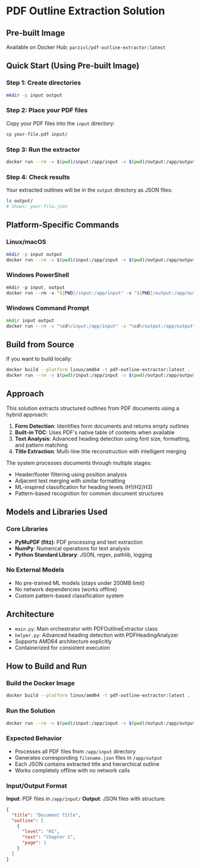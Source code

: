 # PDF Outline Extraction Solution

## Pre-built Image
Available on Docker Hub: `parzivl/pdf-outline-extractor:latest`

## Quick Start (Using Pre-built Image)

### Step 1: Create directories
```bash
mkdir -p input output
```

### Step 2: Place your PDF files
Copy your PDF files into the `input` directory:
```bash
cp your-file.pdf input/
```

### Step 3: Run the extractor
```bash
docker run --rm -v $(pwd)/input:/app/input -v $(pwd)/output:/app/output --network none parzivl/pdf-outline-extractor:latest
```

### Step 4: Check results
Your extracted outlines will be in the `output` directory as JSON files:
```bash
ls output/
# Shows: your-file.json
```

## Platform-Specific Commands

### Linux/macOS
```bash
mkdir -p input output
docker run --rm -v $(pwd)/input:/app/input -v $(pwd)/output:/app/output --network none parzivl/pdf-outline-extractor:latest
```

### Windows PowerShell
```powershell
mkdir -p input, output
docker run --rm -v "${PWD}/input:/app/input" -v "${PWD}/output:/app/output" --network none parzivl/pdf-outline-extractor:latest
```

### Windows Command Prompt
```cmd
mkdir input output
docker run --rm -v "%cd%/input:/app/input" -v "%cd%/output:/app/output" --network none parzivl/pdf-outline-extractor:latest
```

## Build from Source
If you want to build locally:
```bash
docker build --platform linux/amd64 -t pdf-outline-extractor:latest .
docker run --rm -v $(pwd)/input:/app/input -v $(pwd)/output:/app/output --network none pdf-outline-extractor:latest
```

## Approach

This solution extracts structured outlines from PDF documents using a hybrid approach:

1. **Form Detection**: Identifies form documents and returns empty outlines
2. **Built-in TOC**: Uses PDF's native table of contents when available
3. **Text Analysis**: Advanced heading detection using font size, formatting, and pattern matching
4. **Title Extraction**: Multi-line title reconstruction with intelligent merging

The system processes documents through multiple stages:
- Header/footer filtering using position analysis
- Adjacent text merging with similar formatting
- ML-inspired classification for heading levels (H1/H2/H3)
- Pattern-based recognition for common document structures

## Models and Libraries Used

### Core Libraries
- **PyMuPDF (fitz)**: PDF processing and text extraction
- **NumPy**: Numerical operations for text analysis
- **Python Standard Library**: JSON, regex, pathlib, logging

### No External Models
- No pre-trained ML models (stays under 200MB limit)
- No network dependencies (works offline)
- Custom pattern-based classification system

## Architecture

- `main.py`: Main orchestrator with PDFOutlineExtractor class
- `helper.py`: Advanced heading detection with PDFHeadingAnalyzer
- Supports AMD64 architecture explicitly
- Containerized for consistent execution

## How to Build and Run

### Build the Docker Image
```bash
docker build --platform linux/amd64 -t pdf-outline-extractor:latest .
```

### Run the Solution
```bash
docker run --rm -v $(pwd)/input:/app/input -v $(pwd)/output:/app/output --network none pdf-outline-extractor:latest
```

### Expected Behavior
- Processes all PDF files from `/app/input` directory
- Generates corresponding `filename.json` files in `/app/output`
- Each JSON contains extracted title and hierarchical outline
- Works completely offline with no network calls

### Input/Output Format
**Input**: PDF files in `/app/input/`
**Output**: JSON files with structure:
```json
{
  "title": "Document Title",
  "outline": [
    {
      "level": "H1",
      "text": "Chapter 1",
      "page": 1
    }
  ]
}
```
